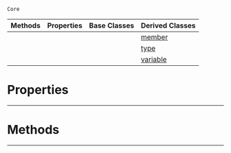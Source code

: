  `Core`

|Methods|Properties|Base Classes|Derived Classes|
|---|---|---|---|
| | | |[member](https://github.com/zeroengineteam/ZeroDocs/blob/master/code_reference/nada_base_types/member.markdown)|
| | | |[type](https://github.com/zeroengineteam/ZeroDocs/blob/master/code_reference/nada_base_types/type.markdown)|
| | | |[variable](https://github.com/zeroengineteam/ZeroDocs/blob/master/code_reference/nada_base_types/variable.markdown)|


 #  Properties


---  
 #  Methods


---  
 

 